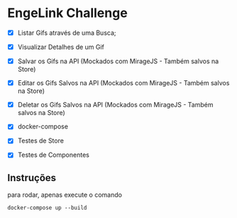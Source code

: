 # EngeLink Challenge

- [x] Listar Gifs através de uma Busca;
- [x] Visualizar Detalhes de um Gif


- [x] Salvar os Gifs na API (Mockados com MirageJS - Também salvos na Store)
- [x] Editar os Gifs Salvos na API (Mockados com MirageJS - Também salvos na Store)
- [x] Deletar os Gifs Salvos na API (Mockados com MirageJS - Também salvos na Store)

- [x] docker-compose
- [x] Testes de Store
- [x] Testes de Componentes


## Instruções

para rodar, apenas execute o comando

```
docker-compose up --build
```

